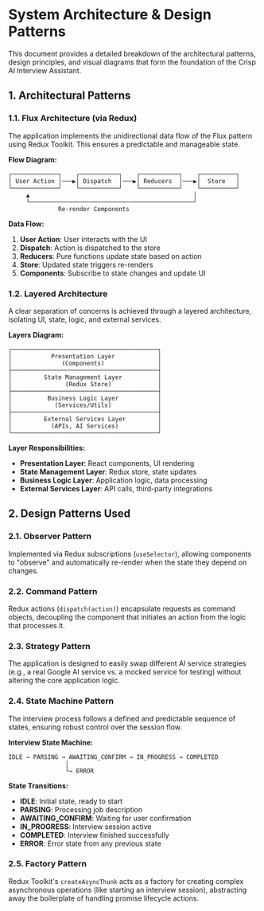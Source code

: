 # System Architecture & Design Patterns

This document provides a detailed breakdown of the architectural patterns, design principles, and visual diagrams that form the foundation of the Crisp AI Interview Assistant.

## 1. Architectural Patterns

### 1.1. Flux Architecture (via Redux)

The application implements the unidirectional data flow of the Flux pattern using Redux Toolkit. This ensures a predictable and manageable state.

**Flow Diagram:**

```
┌─────────────┐    ┌───────────┐    ┌───────────┐    ┌──────────┐
│ User Action │───▶│ Dispatch  │───▶│ Reducers  │───▶│  Store   │
└─────────────┘    └───────────┘    └───────────┘    └──────────┘
     ▲                                              │
     └──────────────────────────────────────────────┘
              Re-render Components
```

**Data Flow:**
1. **User Action**: User interacts with the UI
2. **Dispatch**: Action is dispatched to the store
3. **Reducers**: Pure functions update state based on action
4. **Store**: Updated state triggers re-renders
5. **Components**: Subscribe to state changes and update UI

### 1.2. Layered Architecture

A clear separation of concerns is achieved through a layered architecture, isolating UI, state, logic, and external services.

**Layers Diagram:**

```
┌─────────────────────────────────────────┐
│           Presentation Layer            │
│              (Components)               │
├─────────────────────────────────────────┤
│         State Management Layer          │
│               (Redux Store)             │
├─────────────────────────────────────────┤
│          Business Logic Layer           │
│            (Services/Utils)             │
├─────────────────────────────────────────┤
│         External Services Layer         │
│           (APIs, AI Services)           │
└─────────────────────────────────────────┘
```

**Layer Responsibilities:**
- **Presentation Layer**: React components, UI rendering
- **State Management Layer**: Redux store, state updates
- **Business Logic Layer**: Application logic, data processing
- **External Services Layer**: API calls, third-party integrations

## 2. Design Patterns Used

### 2.1. Observer Pattern

Implemented via Redux subscriptions (`useSelector`), allowing components to "observe" and automatically re-render when the state they depend on changes.

### 2.2. Command Pattern

Redux actions (`dispatch(action)`) encapsulate requests as command objects, decoupling the component that initiates an action from the logic that processes it.

### 2.3. Strategy Pattern

The application is designed to easily swap different AI service strategies (e.g., a real Google AI service vs. a mocked service for testing) without altering the core application logic.

### 2.4. State Machine Pattern

The interview process follows a defined and predictable sequence of states, ensuring robust control over the session flow.

**Interview State Machine:**

```
IDLE → PARSING → AWAITING_CONFIRM → IN_PROGRESS → COMPLETED
                │
                └→ ERROR
```

**State Transitions:**
- **IDLE**: Initial state, ready to start
- **PARSING**: Processing job description
- **AWAITING_CONFIRM**: Waiting for user confirmation
- **IN_PROGRESS**: Interview session active
- **COMPLETED**: Interview finished successfully
- **ERROR**: Error state from any previous state

### 2.5. Factory Pattern

Redux Toolkit's `createAsyncThunk` acts as a factory for creating complex asynchronous operations (like starting an interview session), abstracting away the boilerplate of handling promise lifecycle actions.
